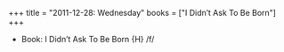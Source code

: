 +++
title = "2011-12-28: Wednesday"
books = ["I Didn’t Ask To Be Born"]
+++


* Book: I Didn’t Ask To Be Born {H} /f/
